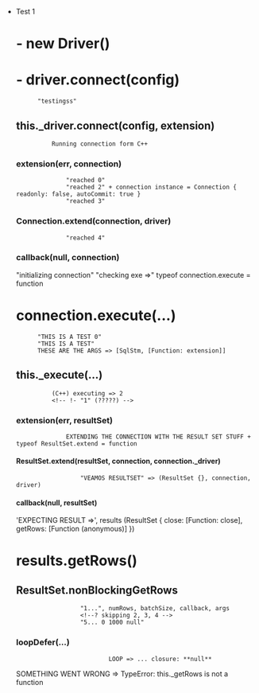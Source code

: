 
- Test 1
    # - new Driver()

    # - driver.connect(config)
            "testingss"
    ##      this._driver.connect(config, extension)
                Running connection form C++
    ###         extension(err, connection)
                    "reached 0"
                    "reached 2" + connection instance = Connection { readonly: false, autoCommit: true }
                    "reached 3"
    ###             Connection.extend(connection, driver)
                    "reached 4"
    ###             callback(null, connection)
    "initializing connection"
    "checking exe =>" typeof connection.execute = function

    #   connection.execute(...)
            "THIS IS A TEST 0"
            "THIS IS A TEST"
            THESE ARE THE ARGS => [SqlStm, [Function: extension]]
    ##      this._execute(...)
                (C++) executing => 2
                <!-- !- "1" (?????) -->
    ###         extension(err, resultSet)
                    EXTENDING THE CONNECTION WITH THE RESULT SET STUFF + typeof ResultSet.extend = function
    ####            ResultSet.extend(resultSet, connection, connection._driver)
                        "VEAMOS RESULTSET" => (ResultSet {}, connection, driver)
    ####            callback(null, resultSet)
    'EXPECTING RESULT =>', results (ResultSet { close: [Function: close], getRows: [Function (anonymous)] })
    #   results.getRows()
    ##          ResultSet.nonBlockingGetRows
                        "1...", numRows, batchSize, callback, args
                        <!--? skipping 2, 3, 4 -->
                        "5... 0 1000 null"
    ###                 loopDefer(...)    
                                LOOP => ... closure: **null**       
    SOMETHING WENT WRONG => TypeError: this._getRows is not a function         